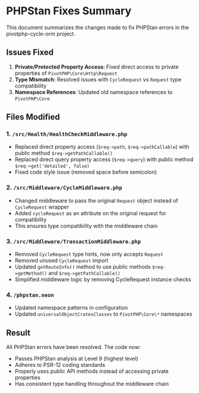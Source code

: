 # PHPStan Fixes Summary

This document summarizes the changes made to fix PHPStan errors in the pivotphp-cycle-orm project.

## Issues Fixed

1. **Private/Protected Property Access**: Fixed direct access to private properties of `PivotPHP\Core\Http\Request`
2. **Type Mismatch**: Resolved issues with `CycleRequest` vs `Request` type compatibility
3. **Namespace References**: Updated old namespace references to `PivotPHP\Core`

## Files Modified

### 1. `/src/Health/HealthCheckMiddleware.php`
- Replaced direct property access (`$req->path`, `$req->pathCallable`) with public method `$req->getPathCallable()`
- Replaced direct query property access (`$req->query`) with public method `$req->get('detailed', false)`
- Fixed code style issue (removed space before semicolon)

### 2. `/src/Middleware/CycleMiddleware.php`
- Changed middleware to pass the original `Request` object instead of `CycleRequest` wrapper
- Added `cycleRequest` as an attribute on the original request for compatibility
- This ensures type compatibility with the middleware chain

### 3. `/src/Middleware/TransactionMiddleware.php`
- Removed `CycleRequest` type hints, now only accepts `Request`
- Removed unused `CycleRequest` import
- Updated `getRouteInfo()` method to use public methods `$req->getMethod()` and `$req->getPathCallable()`
- Simplified middleware logic by removing CycleRequest instance checks

### 4. `/phpstan.neon`
- Updated namespace patterns in configuration
- Updated `universalObjectCratesClasses` to `PivotPHP\Core\*` namespaces

## Result

All PHPStan errors have been resolved. The code now:
- Passes PHPStan analysis at Level 9 (highest level)
- Adheres to PSR-12 coding standards
- Properly uses public API methods instead of accessing private properties
- Has consistent type handling throughout the middleware chain